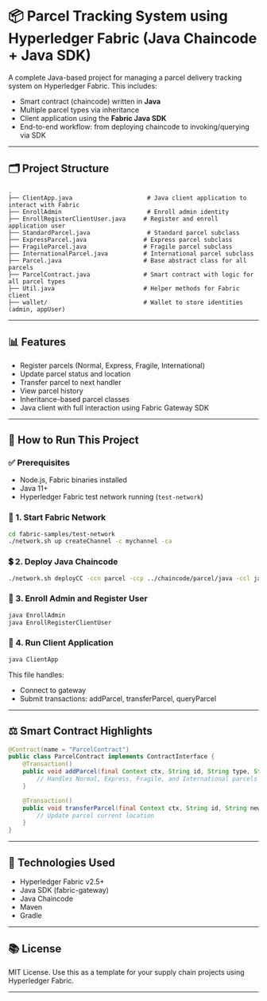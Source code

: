 # 📦 Parcel Tracking System using Hyperledger Fabric (Java Chaincode + Java SDK)

A complete Java-based project for managing a parcel delivery tracking system on Hyperledger Fabric. This includes:

* Smart contract (chaincode) written in **Java**
* Multiple parcel types via inheritance
* Client application using the **Fabric Java SDK**
* End-to-end workflow: from deploying chaincode to invoking/querying via SDK

---

## 🗂️ Project Structure

```
.
├── ClientApp.java                     # Java client application to interact with Fabric
├── EnrollAdmin                        # Enroll admin identity
├── EnrollRegisterClientUser.java     # Register and enroll application user
├── StandardParcel.java                # Standard parcel subclass
├── ExpressParcel.java                # Express parcel subclass
├── FragileParcel.java                # Fragile parcel subclass
├── InternationalParcel.java          # International parcel subclass
├── Parcel.java                       # Base abstract class for all parcels
├── ParcelContract.java               # Smart contract with logic for all parcel types
├── Util.java                         # Helper methods for Fabric client
├── wallet/                           # Wallet to store identities (admin, appUser)
```

---

## 📊 Features

* Register parcels (Normal, Express, Fragile, International)
* Update parcel status and location
* Transfer parcel to next handler
* View parcel history
* Inheritance-based parcel classes
* Java client with full interaction using Fabric Gateway SDK

---

## 🚀 How to Run This Project

### ✅ Prerequisites

* Node.js, Fabric binaries installed
* Java 11+
* Hyperledger Fabric test network running (`test-network`)

### 🔄 1. Start Fabric Network

```bash
cd fabric-samples/test-network
./network.sh up createChannel -c mychannel -ca
```

### 💲 2. Deploy Java Chaincode

```bash
./network.sh deployCC -ccn parcel -ccp ../chaincode/parcel/java -ccl java
```

### 📅 3. Enroll Admin and Register User

```bash
java EnrollAdmin
java EnrollRegisterClientUser
```

### 🚪 4. Run Client Application

```bash
java ClientApp
```

This file handles:

* Connect to gateway
* Submit transactions: addParcel, transferParcel, queryParcel

---

## ⚖️ Smart Contract Highlights

```java
@Contract(name = "ParcelContract")
public class ParcelContract implements ContractInterface {
    @Transaction()
    public void addParcel(final Context ctx, String id, String type, String from, String to) {
        // Handles Normal, Express, Fragile, and International parcels
    }

    @Transaction()
    public void transferParcel(final Context ctx, String id, String newLocation) {
        // Update parcel current location
    }
}
```

---

## 📙 Technologies Used

* Hyperledger Fabric v2.5+
* Java SDK (fabric-gateway)
* Java Chaincode
* Maven
* Gradle

---

## 📚 License

MIT License. Use this as a template for your supply chain projects using Hyperledger Fabric.

---

